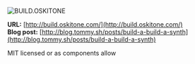 ![BUILD.OSKITONE](http://build.oskitone.com/static/haha-sup.png)

**URL:** [http://build.oskitone.com/](http://build.oskitone.com/)  
**Blog post:** [http://blog.tommy.sh/posts/build-a-build-a-synth](http://blog.tommy.sh/posts/build-a-build-a-synth)

MIT licensed or as components allow
